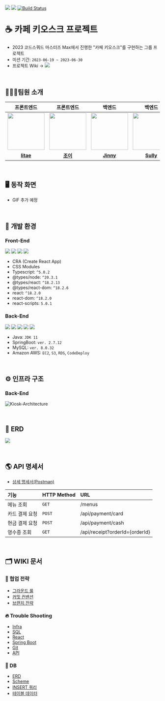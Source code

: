 ![](https://img.shields.io/badge/Last_Upadate-2023--06--29-blue)
![](https://img.shields.io/badge/Sprint-2-green)
[![Build Status](https://img.shields.io/endpoint.svg?url=https%3A%2F%2Factions-badge.atrox.dev%2F%2Fcodesquad-gwanaksan%2Fkiosk-max%2Fbadge%3Fref%3Ddev&style=flat)](https://actions-badge.atrox.dev//codesquad-gwanaksan/kiosk-max/goto?ref=dev)

# ☕️ 카페 키오스크 프로젝트
- 2023 코드스쿼드 마스터즈 Max에서 진행한 "카페 키오스크"를 구현하는 그룹 프로젝트 
- 미션 기간: `2023-06-19 ~ 2023-06-30`
- 프로젝트 Wiki → <a href="https://github.com/codesquad-gwanaksan/kiosk-max/wiki"><img src="https://img.shields.io/badge/Kiosk_Home-black?logo=Wikipedia"></a>

<br/>

## 🧑🏻‍💻팀원 소개
|                                                       프론트엔드                                                       |                                                      프론트엔드                                                       |                                                       백엔드                                                       |                                                       백엔드                                                       |                                                         백엔드                                                         |                                                               백엔드                                                               |
|:-----------------------------------------------------------------------------------------------------------------:|:----------------------------------------------------------------------------------------------------------------:|:---------------------------------------------------------------------------------------------------------------:|:---------------------------------------------------------------------------------------------------------------:|:-------------------------------------------------------------------------------------------------------------------:|:-------------------------------------------------------------------------------------------------------------------------------:|
| <a href="https://github.com/qkdflrgs"><img src = "https://avatars.githubusercontent.com/qkdflrgs" width="120px;"> | <a href="https://github.com/youzysu"><img src = "https://avatars.githubusercontent.com/youzysu" width="120px;">  | <a href="https://github.com/jinny-l"><img src = "https://avatars.githubusercontent.com/jinny-l" width="120px;"> | <a href="https://github.com/won4885"><img src = "https://avatars.githubusercontent.com/won4885" width="120px;"> | <a href="https://github.com/HyowonSin"><img src = "https://avatars.githubusercontent.com/HyowonSin" width="120px;"> | <a href="https://github.com/yonghwankim-dev"><img src = "https://avatars.githubusercontent.com/yonghwankim-dev" width="120px;"> |                                         |                                         |
|                                     [**litae**](https://github.com/qkdflrgs)                                      |                                       [**조이**](https://github.com/youzysu)                                       |                                     [**Jinny**](https://github.com/jinny-l)                                     |                                     [**Sully**](https://github.com/won4885)                                     |                                      [**TOMMY**](https://github.com/HyowonSin)                                      |                                         [**네모네모**](https://github.com/yonghwankim-dev)                                          |

<br/>

## 🖥️ 동작 화면
- GIF 추가 예정

<br/>

## 🔧️ 개발 환경
### Front-End

![](https://img.shields.io/badge/-ReactJs-61DAFB?logo=react&logoColor=white&style=flat)
![](https://img.shields.io/badge/css-1572B6?style=for-the-badge&logo=css3&logoColor=white&style=flat)
![](https://camo.githubusercontent.com/a91f29fbfde227665b0cd5a447c0b035180e8a285bfef1ec8d91c8ba80fcaa20/68747470733a2f2f696d672e736869656c64732e696f2f62616467652f547970657363726970742d3331373843363f7374796c653d666c6174266c6f676f3d54797065536372697074266c6f676f436f6c6f723d7768697465)
![](https://camo.githubusercontent.com/e3883202fdd9cb44fd6a62f35730342d5cd477c3d76a2140aa38aa87eac6b224/68747470733a2f2f696d672e736869656c64732e696f2f62616467652f2d56697375616c25323053747564696f253230436f64652d3030374143433f7374796c653d666c6174266c6f676f3d56697375616c25323053747564696f253230436f6465266c6f676f436f6c6f723d7768697465)

- CRA (Create React App)
- CSS Modules
- Typescript: `^5.0.2`
- @types/node: `^20.3.1`
- @types/react: `^18.2.13`
- @types/react-dom: `^18.2.6`
- react: `^18.2.0`
- react-dom: `^18.2.0`
- react-scripts: `5.0.1`

### Back-End
![](https://img.shields.io/badge/Java-007396?style=flat&logo=Java&logoColor=white) 
![](https://img.shields.io/badge/SpringBoot-6DB33F?style=flat&logo=SpringBoot&logoColor=white)
![](https://img.shields.io/badge/MySQL-4479A1?style=flat&logo=MySQL&logoColor=white)
![](https://img.shields.io/badge/Amazon_AWS-232F3E?style=flat&logo=amazonaws)
![](https://img.shields.io/badge/GitActions-2088FF?style=flat&logo=githubactions&logoColor=white)

- Java: `JDK 11`
- SpringBoot: `ver. 2.7.12`
- MySQL: `ver. 8.0.32`
- Amazon AWS: `EC2`, `S3`, `RDS`, `CodeDeploy`

<br/>

## ⚙️ 인프라 구조
### Back-End
![Kiosk-Architecture](https://github.com/codesquad-gwanaksan/kiosk-max/assets/108214590/e858b08d-8ae9-49b2-a015-2c84c1dd658c)

<br/>

## 💾 ERD
![](https://github.com/codesquad-gwanaksan/kiosk-max/assets/108214590/4ba14042-f155-457e-bbce-0aab87f263d3)

<br/>

## 🌎 API 명세서
- [상세 명세서(Postman)](https://documenter.getpostman.com/view/28214560/2s93z894TM)

| 기능       | HTTP Method | URL                            |
|:---------|:------------|:-------------------------------|
| 메뉴 조회    | `GET`       | /menus                         |
| 카드 결제 요청 | `POST`      | /api/payment/card              |
| 현금 결제 요청 | `POST`      | /api/payment/cash              |
| 영수증 조회   | `GET`       | /api/receipt?orderId={orderId} |

<br/>

## 🗂️ WIKI 문서
### 🤝 협업 전략
- [그라운드 룰](https://github.com/codesquad-gwanaksan/kiosk-max/wiki/%EA%B7%B8%EB%9D%BC%EC%9A%B4%EB%93%9C-%EB%A3%B0)
- [커밋 컨밴션](https://github.com/codesquad-gwanaksan/kiosk-max/wiki/%EC%BB%A4%EB%B0%8B-%EC%BB%A8%EB%B0%B4%EC%85%98)
- [브랜치 전략](https://github.com/codesquad-gwanaksan/kiosk-max/wiki/%EB%B8%8C%EB%9E%9C%EC%B9%98-%EC%A0%84%EB%9E%B5)

### 🔥 Trouble Shooting
- [Infra](https://github.com/codesquad-gwanaksan/kiosk-max/wiki/Infra)
- [SQL](https://github.com/codesquad-gwanaksan/kiosk-max/wiki/SQL)
- [React](https://github.com/codesquad-gwanaksan/kiosk-max/wiki/React)
- [Spring Boot](https://github.com/codesquad-gwanaksan/kiosk-max/wiki/SpringBoot)
- [Git](https://github.com/codesquad-gwanaksan/kiosk-max/wiki/Git)
- [API](https://github.com/codesquad-gwanaksan/kiosk-max/wiki/API)

### 💾 DB
- [ERD](https://github.com/codesquad-gwanaksan/kiosk-max/wiki/ERD)
- [Scheme](https://github.com/codesquad-gwanaksan/kiosk-max/wiki/Scheme)
- [INSERT 쿼리](https://github.com/codesquad-gwanaksan/kiosk-max/wiki/INSERT-%EC%BF%BC%EB%A6%AC)
- [테이블 데이터](https://github.com/codesquad-gwanaksan/kiosk-max/wiki/%ED%85%8C%EC%9D%B4%EB%B8%94-%EB%8D%B0%EC%9D%B4%ED%84%B0)
